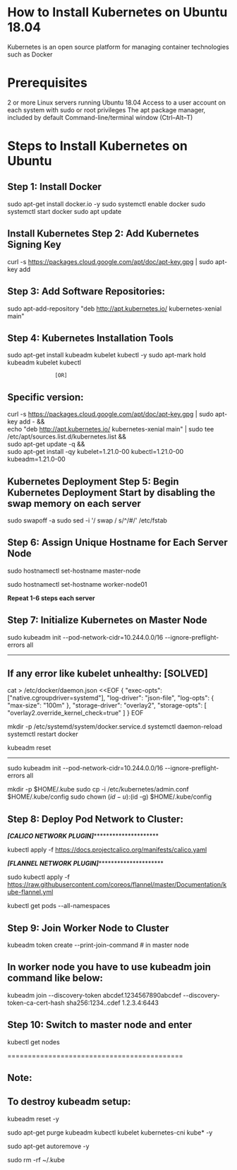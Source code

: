 How to Install Kubernetes on Ubuntu 18.04
=========================================

Kubernetes is an open source platform for managing container technologies such as Docker

Prerequisites
=============
2 or more Linux servers running Ubuntu 18.04
Access to a user account on each system with sudo or root privileges
The apt package manager, included by default
Command-line/terminal window (Ctrl–Alt–T)


Steps to Install Kubernetes on Ubuntu
=====================================
Step 1: Install Docker
----------------------
sudo apt-get install docker.io -y
sudo systemctl enable docker
sudo systemctl start docker
sudo apt update

Install Kubernetes
Step 2: Add Kubernetes Signing Key
--------------------------------------
curl -s https://packages.cloud.google.com/apt/doc/apt-key.gpg | sudo apt-key add


Step 3: Add Software Repositories:
----------------------------------
sudo apt-add-repository "deb http://apt.kubernetes.io/ kubernetes-xenial main"


Step 4: Kubernetes Installation Tools
---------------------------------------
sudo apt-get install kubeadm kubelet kubectl -y
sudo apt-mark hold kubeadm kubelet kubectl

                   [OR]

Specific version:
-----------------
curl -s https://packages.cloud.google.com/apt/doc/apt-key.gpg | sudo apt-key add - && \
  echo "deb http://apt.kubernetes.io/ kubernetes-xenial main" | sudo tee /etc/apt/sources.list.d/kubernetes.list && \
  sudo apt-get update -q && \
  sudo apt-get install -qy kubelet=1.21.0-00 kubectl=1.21.0-00 kubeadm=1.21.0-00



Kubernetes Deployment
Step 5: Begin Kubernetes Deployment
Start by disabling the swap memory on each server
---------------------------------------------------
sudo swapoff -a
sudo sed -i '/ swap / s/^/#/' /etc/fstab


Step 6: Assign Unique Hostname for Each Server Node 
----------------------------------------------------
sudo hostnamectl set-hostname master-node

sudo hostnamectl set-hostname worker-node01

********************Repeat 1-6 steps each server********************

Step 7: Initialize Kubernetes on Master Node
--------------------------------------------
sudo kubeadm init --pod-network-cidr=10.244.0.0/16 --ignore-preflight-errors all


---------------------------------------------------------------------------------------------------------
If any error like kubelet unhealthy:  [SOLVED]
----------------------------------------------
cat > /etc/docker/daemon.json <<EOF
{
  "exec-opts": ["native.cgroupdriver=systemd"],
  "log-driver": "json-file",
  "log-opts": {
    "max-size": "100m"
  },
  "storage-driver": "overlay2",
  "storage-opts": [
    "overlay2.override_kernel_check=true"
  ]
}
EOF

mkdir -p /etc/systemd/system/docker.service.d
systemctl daemon-reload
systemctl restart docker

kubeadm reset 

---------------------------------------------------------------------------------------------------------


sudo kubeadm init --pod-network-cidr=10.244.0.0/16 --ignore-preflight-errors all

mkdir -p $HOME/.kube
sudo cp -i /etc/kubernetes/admin.conf $HOME/.kube/config
sudo chown $(id -u):$(id -g) $HOME/.kube/config


Step 8: Deploy Pod Network to Cluster:
---------------------------------------
*******************[CALICO NETWORK PLUGIN]****************************************

kubectl apply -f https://docs.projectcalico.org/manifests/calico.yaml


*******************[FLANNEL NETWORK PLUGIN]****************************************

sudo kubectl apply -f https://raw.githubusercontent.com/coreos/flannel/master/Documentation/kube-flannel.yml


kubectl get pods --all-namespaces



Step 9: Join Worker Node to Cluster
------------------------------------

kubeadm token create --print-join-command      # in master node

In worker node you have to use kubeadm join command like below:
---------------------------------------------------------------

kubeadm join --discovery-token abcdef.1234567890abcdef --discovery-token-ca-cert-hash sha256:1234..cdef 1.2.3.4:6443


Step 10: Switch to master node and enter
----------------------------------------

kubectl get nodes





===========================================

Note:
-----
To destroy kubeadm setup:
-------------------------

kubeadm reset -y

sudo apt-get purge kubeadm kubectl kubelet kubernetes-cni kube* -y

sudo apt-get autoremove -y

sudo rm -rf ~/.kube
